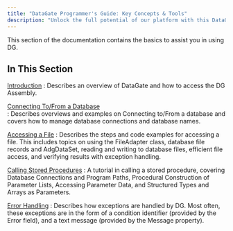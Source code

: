```yaml
---
title: "DataGate Programmer's Guide: Key Concepts & Tools"
description: "Unlock the full potential of our platform with this DataGate Programmer's Guide. Learn the key concepts and tools essential for development."
---
```


This section of the documentation contains the basics to assist you in using DG.

## In This Section

[Introduction](introduction-main.html)
: Describes an overview of DataGate and how to access the DG Assembly. 


[Connecting To/From a Database](connectingtoa-database-main.html)        
: Describes overviews and examples on Connecting to/From a database and covers how to manage database connections and database names.


[Accessing a File](accessing-afile-main.html)
: Describes the steps and code examples for accessing a file. This includes topics on using the FileAdapter class, database file records and AdgDataSet, reading and writing to database files, efficient file access, and verifying results with exception handling.


[Calling Stored Procedures](calling-stored-procedures.html)
: A tutorial in calling a stored procedure, covering Database Connections and Program Paths, Procedural Construction of Parameter Lists, Accessing Parameter Data, and Structured Types and Arrays as Parameters. 


[Error Handling](error-handling.html)
: Describes how exceptions are handled by DG. Most often, these exceptions are in the form of a condition identifier (provided by the Error field), and a text message (provided by the Message property). 
